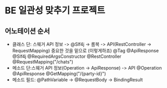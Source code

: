 # BE 일관성 맞추기 프로젝트

## 어노테이션 순서

- 클래스 단: 스웨거 API 정보 -> @Slf4j -> 롬복 -> API(RestController -> RequestMapping) 중요한 것을 밑으로 (이렇게하죠)
  @Tag
  @ApiResponse
  @Slf4j
  @RequiredArgsConstructor
  @RestController
  @RequestMapping("/chats")
- 메소드 단:스웨거 API 정보(Operation -> ApiResponse) -> API
  @Operation
  @ApiResponse
  @GetMapping("/{party-id}")
- 메소드 필드: @PathVariable -> @RequestBody -> BindingResult
